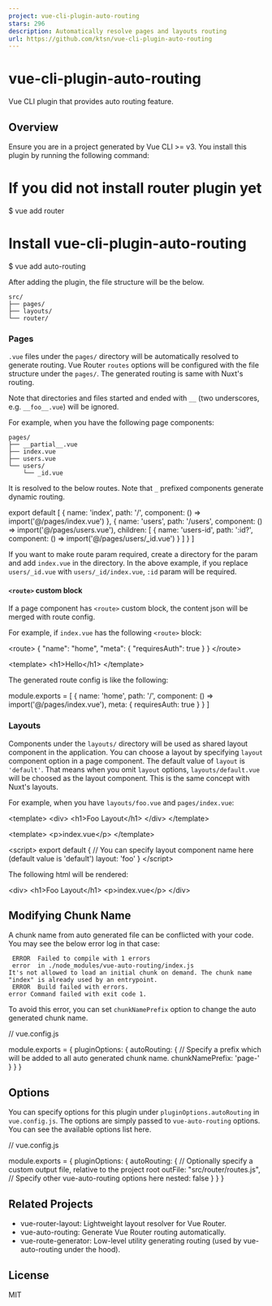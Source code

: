```yaml
---
project: vue-cli-plugin-auto-routing
stars: 296
description: Automatically resolve pages and layouts routing
url: https://github.com/ktsn/vue-cli-plugin-auto-routing
---
```


vue-cli-plugin-auto-routing
===========================

Vue CLI plugin that provides auto routing feature.

Overview
--------

Ensure you are in a project generated by Vue CLI >= v3. You install this plugin by running the following command:

# If you did not install router plugin yet
$ vue add router

# Install vue-cli-plugin-auto-routing
$ vue add auto-routing

After adding the plugin, the file structure will be the below.

```
src/
├── pages/
├── layouts/
└── router/
```

### Pages

`.vue` files under the `pages/` directory will be automatically resolved to generate routing. Vue Router `routes` options will be configured with the file structure under the `pages/`. The generated routing is same with Nuxt's routing.

Note that directories and files started and ended with `__` (two underscores, e.g. `__foo__.vue`) will be ignored.

For example, when you have the following page components:

```
pages/
├── __partial__.vue
├── index.vue
├── users.vue
└── users/
    └── _id.vue
```

It is resolved to the below routes. Note that `_` prefixed components generate dynamic routing.

export default \[
  {
    name: 'index',
    path: '/',
    component: () \=> import('@/pages/index.vue')
  },
  {
    name: 'users',
    path: '/users',
    component: () \=> import('@/pages/users.vue'),
    children: \[
      {
        name: 'users-id',
        path: ':id?',
        component: () \=> import('@/pages/users/\_id.vue')
      }
    \]
  }
\]

If you want to make route param required, create a directory for the param and add `index.vue` in the directory. In the above example, if you replace `users/_id.vue` with `users/_id/index.vue`, `:id` param will be required.

#### `<route>` custom block

If a page component has `<route>` custom block, the content json will be merged with route config.

For example, if `index.vue` has the following `<route>` block:

<route\>
{
  "name": "home",
  "meta": {
    "requiresAuth": true
  }
}
</route\>

<template\>
  <h1\>Hello</h1\>
</template\>

The generated route config is like the following:

module.exports \= \[
  {
    name: 'home',
    path: '/',
    component: () \=> import('@/pages/index.vue'),
    meta: {
      requiresAuth: true
    }
  }
\]

### Layouts

Components under the `layouts/` directory will be used as shared layout component in the application. You can choose a layout by specifying `layout` component option in a page component. The default value of `layout` is `'default'`. That means when you omit `layout` options, `layouts/default.vue` will be choosed as the layout component. This is the same concept with Nuxt's layouts.

For example, when you have `layouts/foo.vue` and `pages/index.vue`:

<!-- layouts/foo.vue \-->
<template\>
  <div\>
    <h1\>Foo Layout</h1\>
    <router-view />
  </div\>
</template\>

<!-- pages/index.vue \-->
<template\>
  <p\>index.vue</p\>
</template\>

<script\>
export default {
  // You can specify layout component name here (default value is 'default')
  layout: 'foo'
}
</script\>

The following html will be rendered:

<div\>
  <h1\>Foo Layout</h1\>
  <p\>index.vue</p\>
</div\>

Modifying Chunk Name
--------------------

A chunk name from auto generated file can be conflicted with your code. You may see the below error log in that case:

```
 ERROR  Failed to compile with 1 errors
 error  in ./node_modules/vue-auto-routing/index.js
It's not allowed to load an initial chunk on demand. The chunk name "index" is already used by an entrypoint.
 ERROR  Build failed with errors.
error Command failed with exit code 1.
```

To avoid this error, you can set `chunkNamePrefix` option to change the auto generated chunk name.

// vue.config.js

module.exports \= {
  pluginOptions: {
    autoRouting: {
      // Specify a prefix which will be added to all auto generated chunk name.
      chunkNamePrefix: 'page-'
    }
  }
}

Options
-------

You can specify options for this plugin under `pluginOptions.autoRouting` in `vue.config.js`. The options are simply passed to `vue-auto-routing` options. You can see the available options list here.

// vue.config.js

module.exports \= {
  pluginOptions: {
    autoRouting: {
      // Optionally specify a custom output file, relative to the project root
      outFile: "src/router/routes.js",
      // Specify other vue-auto-routing options here
      nested: false
    }
  }
}

Related Projects
----------------

-   vue-router-layout: Lightweight layout resolver for Vue Router.
-   vue-auto-routing: Generate Vue Router routing automatically.
-   vue-route-generator: Low-level utility generating routing (used by vue-auto-routing under the hood).

License
-------

MIT
